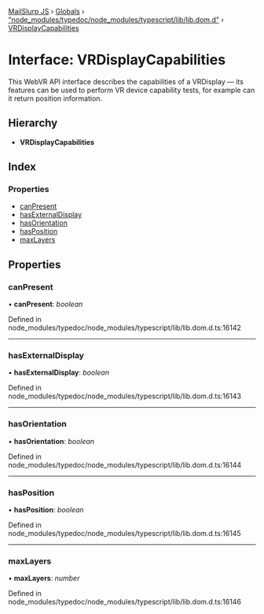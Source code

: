 [MailSlurp JS](../README.md) › [Globals](../globals.md) › ["node_modules/typedoc/node_modules/typescript/lib/lib.dom.d"](../modules/_node_modules_typedoc_node_modules_typescript_lib_lib_dom_d_.md) › [VRDisplayCapabilities](_node_modules_typedoc_node_modules_typescript_lib_lib_dom_d_.vrdisplaycapabilities.md)

# Interface: VRDisplayCapabilities

This WebVR API interface describes the capabilities of a VRDisplay — its features can be used to perform VR device capability tests, for example can it return position information.

## Hierarchy

* **VRDisplayCapabilities**

## Index

### Properties

* [canPresent](_node_modules_typedoc_node_modules_typescript_lib_lib_dom_d_.vrdisplaycapabilities.md#canpresent)
* [hasExternalDisplay](_node_modules_typedoc_node_modules_typescript_lib_lib_dom_d_.vrdisplaycapabilities.md#hasexternaldisplay)
* [hasOrientation](_node_modules_typedoc_node_modules_typescript_lib_lib_dom_d_.vrdisplaycapabilities.md#hasorientation)
* [hasPosition](_node_modules_typedoc_node_modules_typescript_lib_lib_dom_d_.vrdisplaycapabilities.md#hasposition)
* [maxLayers](_node_modules_typedoc_node_modules_typescript_lib_lib_dom_d_.vrdisplaycapabilities.md#maxlayers)

## Properties

###  canPresent

• **canPresent**: *boolean*

Defined in node_modules/typedoc/node_modules/typescript/lib/lib.dom.d.ts:16142

___

###  hasExternalDisplay

• **hasExternalDisplay**: *boolean*

Defined in node_modules/typedoc/node_modules/typescript/lib/lib.dom.d.ts:16143

___

###  hasOrientation

• **hasOrientation**: *boolean*

Defined in node_modules/typedoc/node_modules/typescript/lib/lib.dom.d.ts:16144

___

###  hasPosition

• **hasPosition**: *boolean*

Defined in node_modules/typedoc/node_modules/typescript/lib/lib.dom.d.ts:16145

___

###  maxLayers

• **maxLayers**: *number*

Defined in node_modules/typedoc/node_modules/typescript/lib/lib.dom.d.ts:16146
